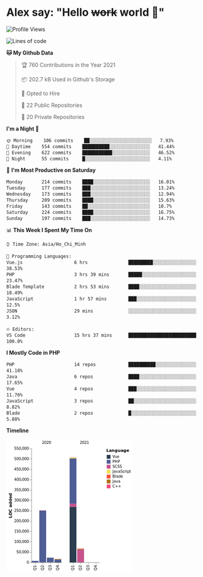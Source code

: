 # Alex say: "Hello ~~work~~ world 🐾"

<!--START_SECTION:waka-->
![Profile Views](http://img.shields.io/badge/Profile%20Views-2-blue)

![Lines of code](https://img.shields.io/badge/From%20Hello%20World%20I%27ve%20Written-871263%20lines%20of%20code-blue)

**🐱 My Github Data** 

> 🏆 760 Contributions in the Year 2021
 > 
> 📦 202.7 kB Used in Github's Storage 
 > 
> 💼 Opted to Hire
 > 
> 📜 22 Public Repositories 
 > 
> 🔑 20 Private Repositories  
 > 
**I'm a Night 🦉** 

```text
🌞 Morning    106 commits    ██░░░░░░░░░░░░░░░░░░░░░░░   7.93% 
🌆 Daytime    554 commits    ██████████░░░░░░░░░░░░░░░   41.44% 
🌃 Evening    622 commits    ███████████░░░░░░░░░░░░░░   46.52% 
🌙 Night      55 commits     █░░░░░░░░░░░░░░░░░░░░░░░░   4.11%

```
📅 **I'm Most Productive on Saturday** 

```text
Monday       214 commits    ████░░░░░░░░░░░░░░░░░░░░░   16.01% 
Tuesday      177 commits    ███░░░░░░░░░░░░░░░░░░░░░░   13.24% 
Wednesday    173 commits    ███░░░░░░░░░░░░░░░░░░░░░░   12.94% 
Thursday     209 commits    ████░░░░░░░░░░░░░░░░░░░░░   15.63% 
Friday       143 commits    ██░░░░░░░░░░░░░░░░░░░░░░░   10.7% 
Saturday     224 commits    ████░░░░░░░░░░░░░░░░░░░░░   16.75% 
Sunday       197 commits    ███░░░░░░░░░░░░░░░░░░░░░░   14.73%

```


📊 **This Week I Spent My Time On** 

```text
⌚︎ Time Zone: Asia/Ho_Chi_Minh

💬 Programming Languages: 
Vue.js                   6 hrs               █████████░░░░░░░░░░░░░░░░   38.53% 
PHP                      3 hrs 39 mins       █████░░░░░░░░░░░░░░░░░░░░   23.47% 
Blade Template           2 hrs 53 mins       ████░░░░░░░░░░░░░░░░░░░░░   18.49% 
JavaScript               1 hr 57 mins        ███░░░░░░░░░░░░░░░░░░░░░░   12.5% 
JSON                     29 mins             ░░░░░░░░░░░░░░░░░░░░░░░░░   3.12%

🔥 Editors: 
VS Code                  15 hrs 37 mins      █████████████████████████   100.0%

```

**I Mostly Code in PHP** 

```text
PHP                      14 repos            ██████████░░░░░░░░░░░░░░░   41.18% 
Java                     6 repos             ████░░░░░░░░░░░░░░░░░░░░░   17.65% 
Vue                      4 repos             ███░░░░░░░░░░░░░░░░░░░░░░   11.76% 
JavaScript               3 repos             ██░░░░░░░░░░░░░░░░░░░░░░░   8.82% 
Blade                    2 repos             █░░░░░░░░░░░░░░░░░░░░░░░░   5.88%

```


**Timeline**

![Chart not found](https://raw.githubusercontent.com/alexzvn/alexzvn/main/charts/bar_graph.png) 


<!--END_SECTION:waka-->

